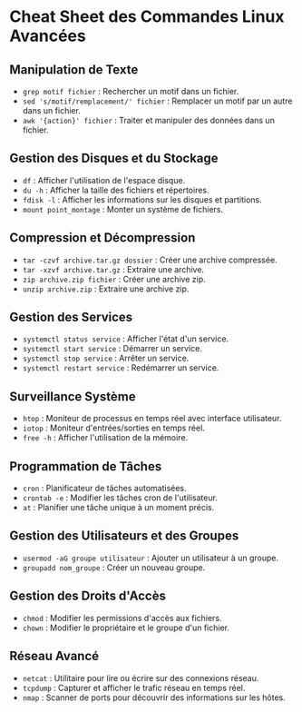 # Cheat Sheet des Commandes Linux Avancées

## Manipulation de Texte

- `grep motif fichier` : Rechercher un motif dans un fichier.
- `sed 's/motif/remplacement/' fichier` : Remplacer un motif par un autre dans un fichier.
- `awk '{action}' fichier` : Traiter et manipuler des données dans un fichier.

## Gestion des Disques et du Stockage

- `df` : Afficher l'utilisation de l'espace disque.
- `du -h` : Afficher la taille des fichiers et répertoires.
- `fdisk -l` : Afficher les informations sur les disques et partitions.
- `mount point_montage` : Monter un système de fichiers.

## Compression et Décompression

- `tar -czvf archive.tar.gz dossier` : Créer une archive compressée.
- `tar -xzvf archive.tar.gz` : Extraire une archive.
- `zip archive.zip fichier` : Créer une archive zip.
- `unzip archive.zip` : Extraire une archive zip.

## Gestion des Services

- `systemctl status service` : Afficher l'état d'un service.
- `systemctl start service` : Démarrer un service.
- `systemctl stop service` : Arrêter un service.
- `systemctl restart service` : Redémarrer un service.

## Surveillance Système

- `htop` : Moniteur de processus en temps réel avec interface utilisateur.
- `iotop` : Moniteur d'entrées/sorties en temps réel.
- `free -h` : Afficher l'utilisation de la mémoire.

## Programmation de Tâches

- `cron` : Planificateur de tâches automatisées.
- `crontab -e` : Modifier les tâches cron de l'utilisateur.
- `at` : Planifier une tâche unique à un moment précis.

## Gestion des Utilisateurs et des Groupes

- `usermod -aG groupe utilisateur` : Ajouter un utilisateur à un groupe.
- `groupadd nom_groupe` : Créer un nouveau groupe.

## Gestion des Droits d'Accès

- `chmod` : Modifier les permissions d'accès aux fichiers.
- `chown` : Modifier le propriétaire et le groupe d'un fichier.

## Réseau Avancé

- `netcat` : Utilitaire pour lire ou écrire sur des connexions réseau.
- `tcpdump` : Capturer et afficher le trafic réseau en temps réel.
- `nmap` : Scanner de ports pour découvrir des informations sur les hôtes.
